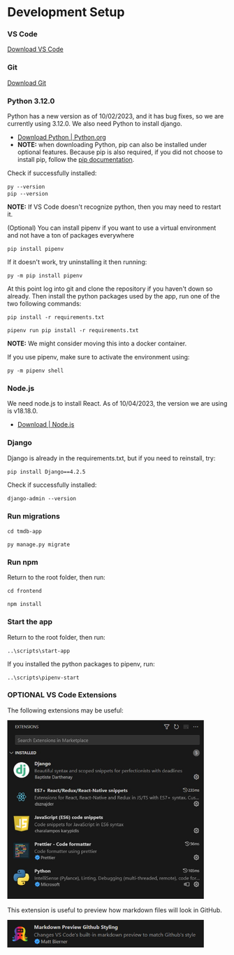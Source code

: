 # Development Setup
### VS Code
[Download VS Code](https://code.visualstudio.com/)
### Git
[Download Git](https://git-scm.com/downloads)
### Python 3.12.0
Python has a new version as of 10/02/2023, and it has bug fixes, so we are currently using 3.12.0.  We also need Python to install django.
* [Download Python | Python.org](https://www.python.org/downloads/)
* **NOTE:** when downloading Python, pip can also be installed under optional features. Because pip is also required, if you did not choose to install pip, follow the [pip documentation](https://pip.pypa.io/en/stable/installation/).

Check if successfully installed:
```
py --version
pip --version
```
**NOTE:** If VS Code doesn't recognize python, then you may need to restart it.

(Optional) You can install pipenv if you want to use a virtual environment and not have a ton of packages everywhere
```
pip install pipenv
```
If it doesn't work, try  uninstalling it then running:
```
py -m pip install pipenv
```

At this point log into git and clone the repository if you haven't down so already. Then install the python packages used by the app, run one of the two following commands:
```
pip install -r requirements.txt
```
```
pipenv run pip install -r requirements.txt
```
**NOTE:** We might consider moving this into a docker container.

If you use pipenv, make sure to activate the environment using:
```
py -m pipenv shell
```

### Node.js
We need node.js to install React. As of 10/04/2023, the version we are using is v18.18.0.
* [Download | Node.js](https://nodejs.org/en/download)

### Django
Django is already in the requirements.txt, but if you need to reinstall, try:
```
pip install Django==4.2.5
```


Check if successfully installed:
```
django-admin --version
```

### Run migrations
```
cd tmdb-app
```
```
py manage.py migrate
```

### Run npm
Return to the root folder, then run:
```
cd frontend
```
```
npm install
```

### Start the app
Return to the root folder, then run:
```
..\scripts\start-app
```
If you installed the python packages to pipenv, run:
```
..\scripts\pipenv-start
```

### OPTIONAL VS Code Extensions
The following extensions may be useful:

<img src="images/extensions.jpg" alt="drawing" width="450"/>

This extension is useful to preview how markdown files will look in GitHub.

<img src="images/markdown.png" alt="drawing" width="450"/>

